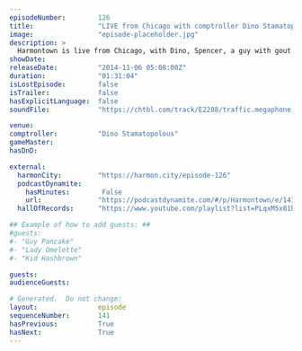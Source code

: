 ```yaml
---
episodeNumber:        126
title:                "LIVE from Chicago with comptroller Dino Stamatopolous!"
image:                "episode-placeholder.jpg"
description: >
  Harmontown is live from Chicago, with Dino, Spencer, a guy with gout , a racism specialist and a live organist! Watch a full HD video of this episode at harmontown.com/live!
showDate:             
releaseDate:          "2014-11-06 05:08:00Z"
duration:             "01:31:04"
isLostEpisode:        false
isTrailer:            false
hasExplicitLanguage:  false
soundFile:            "https://chtbl.com/track/E2288/traffic.megaphone.fm/STA2596802380.mp3?updated=1561593457"

venue:                
comptroller:          "Dino Stamatopolous"
gameMaster:           
hasDnD:               

external:
  harmonCity:         "https://harmon.city/episode-126"
  podcastDynamite:
    hasMinutes:        False
    url:              "https://podcastdynamite.com/#/p/Harmontown/e/141/126"
  hallOfRecords:      "https://www.youtube.com/playlist?list=PLqxM5x81hNOabRQBfL00HYMHAoe6F9zI0"

## Example of how to add guests: ##
#guests:
#- "Guy Pancake"
#- "Lady Omelette"
#- "Kid Hashbrown"

guests:
audienceGuests:

# Generated.  Do not change:
layout:               episode
sequenceNumber:       141
hasPrevious:          True
hasNext:              True
---
```


<!-- The episode description will be rendered here -->
<!-- Add your content below here -->

